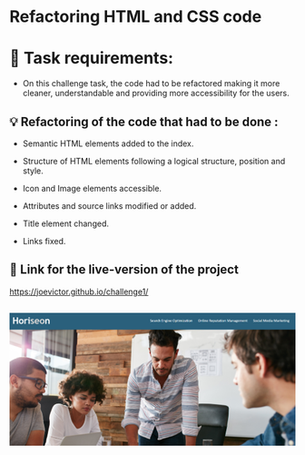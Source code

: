 # Refactoring HTML and CSS code

# 📖 Task requirements:

* On this challenge task, the code had to be refactored making it more cleaner, understandable and providing more accessibility for the users.


## 💡 Refactoring of the code that had to be done :

* Semantic HTML elements added to the index.

* Structure of HTML elements following a logical structure, position and style.

* Icon and Image elements accessible.

* Attributes and source links modified or added.

* Title element changed.

* Links fixed.

## 📝 Link for the live-version of the project
 
 https://joevictor.github.io/challenge1/

![Project screenshot of the website](./Screenshot.png)
---


